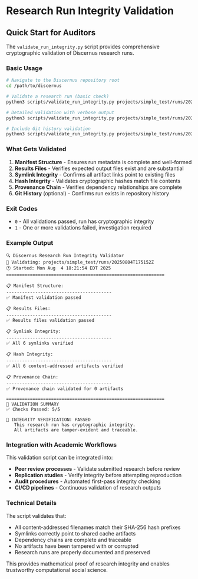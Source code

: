 # Research Run Integrity Validation

## Quick Start for Auditors

The `validate_run_integrity.py` script provides comprehensive cryptographic validation of Discernus research runs.

### Basic Usage

```bash
# Navigate to the Discernus repository root
cd /path/to/discernus

# Validate a research run (basic check)
python3 scripts/validate_run_integrity.py projects/simple_test/runs/20250804T175152Z

# Detailed validation with verbose output
python3 scripts/validate_run_integrity.py projects/simple_test/runs/20250804T175152Z --verbose

# Include Git history validation
python3 scripts/validate_run_integrity.py projects/simple_test/runs/20250804T175152Z --check-git
```

### What Gets Validated

1. **Manifest Structure** - Ensures run metadata is complete and well-formed
2. **Results Files** - Verifies expected output files exist and are substantial
3. **Symlink Integrity** - Confirms all artifact links point to existing files
4. **Hash Integrity** - Validates cryptographic hashes match file contents
5. **Provenance Chain** - Verifies dependency relationships are complete
6. **Git History** (optional) - Confirms run exists in repository history

### Exit Codes

- `0` - All validations passed, run has cryptographic integrity
- `1` - One or more validations failed, investigation required

### Example Output

```
🔍 Discernus Research Run Integrity Validator
📁 Validating: projects/simple_test/runs/20250804T175152Z
🕐 Started: Mon Aug  4 18:21:54 EDT 2025
============================================================

📋 Manifest Structure:
----------------------------------------
✅ Manifest validation passed

📋 Results Files:
----------------------------------------
✅ Results files validation passed

📋 Symlink Integrity:
----------------------------------------
✅ All 6 symlinks verified

📋 Hash Integrity:
----------------------------------------
✅ All 6 content-addressed artifacts verified

📋 Provenance Chain:
----------------------------------------
✅ Provenance chain validated for 0 artifacts

============================================================
🎯 VALIDATION SUMMARY
✅ Checks Passed: 5/5

🎉 INTEGRITY VERIFICATION: PASSED
   This research run has cryptographic integrity.
   All artifacts are tamper-evident and traceable.
```

### Integration with Academic Workflows

This validation script can be integrated into:
- **Peer review processes** - Validate submitted research before review
- **Replication studies** - Verify integrity before attempting reproduction
- **Audit procedures** - Automated first-pass integrity checking
- **CI/CD pipelines** - Continuous validation of research outputs

### Technical Details

The script validates that:
- All content-addressed filenames match their SHA-256 hash prefixes
- Symlinks correctly point to shared cache artifacts
- Dependency chains are complete and traceable
- No artifacts have been tampered with or corrupted
- Research runs are properly documented and preserved

This provides mathematical proof of research integrity and enables trustworthy computational social science.